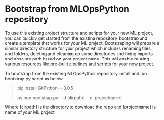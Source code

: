 # Bootstrap from MLOpsPython repository

To use this existing project structure and scripts for your new ML project, you can quickly get started from the existing repository,  bootstrap and create a template that works for your ML project. Bootstraping will  prepare a similar directory structure for your project which includes renaming files and folders, deleting and cleaning up some directories and fixing imports and absolute path based on your project name. This will enable reusing various resources like pre-built pipelines and scripts for your new project.

To bootstrap from the existing MLOpsPython repository install and run bootstrap.py script as below
>pip install GitPython==3.0.5
>
>python bootstrap.py --d [dirpath] --n [projectname]

Where [dirpath] is the directory to download the repo and [projectname] is name of your ML project  

